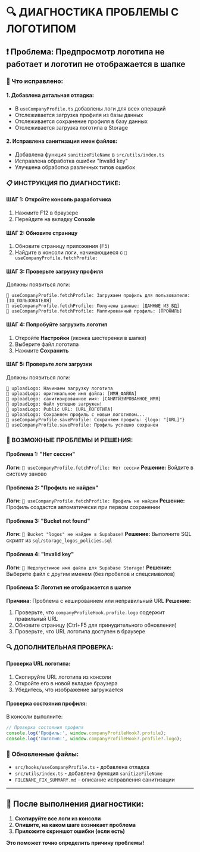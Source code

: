 # 🔍 ДИАГНОСТИКА ПРОБЛЕМЫ С ЛОГОТИПОМ

## ❗ Проблема: Предпросмотр логотипа не работает и логотип не отображается в шапке

### 🔧 Что исправлено:

#### **1. Добавлена детальная отладка:**
- В `useCompanyProfile.ts` добавлены логи для всех операций
- Отслеживается загрузка профиля из базы данных
- Отслеживается сохранение профиля в базу данных
- Отслеживается загрузка логотипа в Storage

#### **2. Исправлена санитизация имен файлов:**
- Добавлена функция `sanitizeFileName` в `src/utils/index.ts`
- Исправлена обработка ошибки "Invalid key"
- Улучшена обработка различных типов ошибок

### 📋 ИНСТРУКЦИЯ ПО ДИАГНОСТИКЕ:

#### **ШАГ 1: Откройте консоль разработчика**
1. Нажмите F12 в браузере
2. Перейдите на вкладку **Console**

#### **ШАГ 2: Обновите страницу**
1. Обновите страницу приложения (F5)
2. Найдите в консоли логи, начинающиеся с `🔧 useCompanyProfile.fetchProfile:`

#### **ШАГ 3: Проверьте загрузку профиля**
Должны появиться логи:
```
🔧 useCompanyProfile.fetchProfile: Загружаем профиль для пользователя: [ID_ПОЛЬЗОВАТЕЛЯ]
🔧 useCompanyProfile.fetchProfile: Получены данные: [ДАННЫЕ_ИЗ_БД]
🔧 useCompanyProfile.fetchProfile: Маппированный профиль: [ПРОФИЛЬ]
```

#### **ШАГ 4: Попробуйте загрузить логотип**
1. Откройте **Настройки** (иконка шестеренки в шапке)
2. Выберите файл логотипа
3. Нажмите **Сохранить**

#### **ШАГ 5: Проверьте логи загрузки**
Должны появиться логи:
```
🔧 uploadLogo: Начинаем загрузку логотипа
🔧 uploadLogo: оригинальное имя файла: [ИМЯ_ФАЙЛА]
🔧 uploadLogo: санитизированное имя: [САНИТИЗИРОВАННОЕ_ИМЯ]
🔧 uploadLogo: Файл успешно загружен!
🔧 uploadLogo: Public URL: [URL_ЛОГОТИПА]
🔧 uploadLogo: Сохраняем профиль с новым логотипом...
🔧 useCompanyProfile.saveProfile: Сохраняем профиль: {logo: "[URL]"}
🔧 useCompanyProfile.saveProfile: Профиль успешно сохранен
```

### 🚨 ВОЗМОЖНЫЕ ПРОБЛЕМЫ И РЕШЕНИЯ:

#### **Проблема 1: "Нет сессии"**
**Логи:** `🔧 useCompanyProfile.fetchProfile: Нет сессии`
**Решение:** Войдите в систему заново

#### **Проблема 2: "Профиль не найден"**
**Логи:** `🔧 useCompanyProfile.fetchProfile: Профиль не найден`
**Решение:** Профиль создастся автоматически при первом сохранении

#### **Проблема 3: "Bucket not found"**
**Логи:** `🚨 Bucket "logos" не найден в Supabase!`
**Решение:** Выполните SQL скрипт из `sql/storage_logos_policies.sql`

#### **Проблема 4: "Invalid key"**
**Логи:** `🚨 Недопустимое имя файла для Supabase Storage!`
**Решение:** Выберите файл с другим именем (без пробелов и спецсимволов)

#### **Проблема 5: Логотип не отображается в шапке**
**Причина:** Проблема с кешированием или неправильный URL
**Решение:** 
1. Проверьте, что `companyProfileHook.profile.logo` содержит правильный URL
2. Обновите страницу (Ctrl+F5 для принудительного обновления)
3. Проверьте, что URL логотипа доступен в браузере

### 🔍 ДОПОЛНИТЕЛЬНАЯ ПРОВЕРКА:

#### **Проверка URL логотипа:**
1. Скопируйте URL логотипа из консоли
2. Откройте его в новой вкладке браузера
3. Убедитесь, что изображение загружается

#### **Проверка состояния профиля:**
В консоли выполните:
```javascript
// Проверка состояния профиля
console.log('Профиль:', window.companyProfileHook?.profile);
console.log('Логотип:', window.companyProfileHook?.profile?.logo);
```

### 📁 Обновленные файлы:
- `src/hooks/useCompanyProfile.ts` - добавлена отладка
- `src/utils/index.ts` - добавлена функция `sanitizeFileName`
- `FILENAME_FIX_SUMMARY.md` - описание исправления санитизации

---

## 🎯 После выполнения диагностики:
1. **Скопируйте все логи из консоли**
2. **Опишите, на каком шаге возникает проблема**
3. **Приложите скриншот ошибки (если есть)**

**Это поможет точно определить причину проблемы!**
